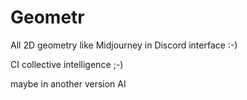 # Geometr

All 2D geometry like Midjourney in Discord interface :-)

CI collective intelligence ;-) 

maybe in another version AI
